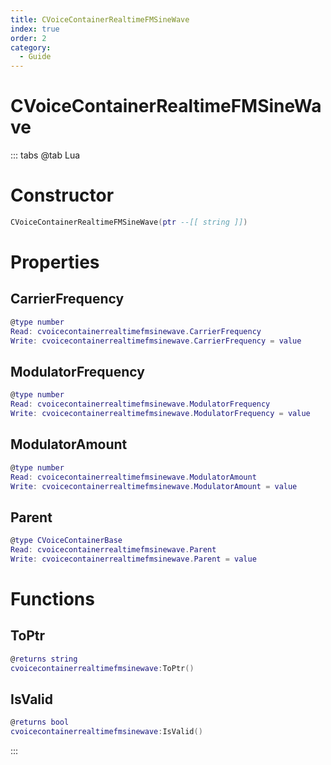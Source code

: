 ```yaml
---
title: CVoiceContainerRealtimeFMSineWave
index: true
order: 2
category:
  - Guide
---
```


# CVoiceContainerRealtimeFMSineWave

::: tabs
@tab Lua
# Constructor
```lua
CVoiceContainerRealtimeFMSineWave(ptr --[[ string ]])
```
# Properties
## CarrierFrequency 
```lua
@type number
Read: cvoicecontainerrealtimefmsinewave.CarrierFrequency
Write: cvoicecontainerrealtimefmsinewave.CarrierFrequency = value
```
## ModulatorFrequency 
```lua
@type number
Read: cvoicecontainerrealtimefmsinewave.ModulatorFrequency
Write: cvoicecontainerrealtimefmsinewave.ModulatorFrequency = value
```
## ModulatorAmount 
```lua
@type number
Read: cvoicecontainerrealtimefmsinewave.ModulatorAmount
Write: cvoicecontainerrealtimefmsinewave.ModulatorAmount = value
```
## Parent 
```lua
@type CVoiceContainerBase
Read: cvoicecontainerrealtimefmsinewave.Parent
Write: cvoicecontainerrealtimefmsinewave.Parent = value
```
# Functions
## ToPtr
```lua
@returns string
cvoicecontainerrealtimefmsinewave:ToPtr()
```
## IsValid
```lua
@returns bool
cvoicecontainerrealtimefmsinewave:IsValid()
```

:::